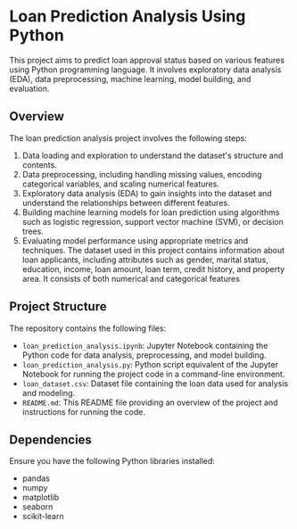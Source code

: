 # Loan Prediction Analysis Using Python
This project aims to predict loan approval status based on various features using Python programming language. It involves exploratory data analysis (EDA), data preprocessing, machine learning, model building, and evaluation.
## Overview

The loan prediction analysis project involves the following steps:

1. Data loading and exploration to understand the dataset's structure and contents.
2. Data preprocessing, including handling missing values, encoding categorical variables, and scaling numerical features.
3. Exploratory data analysis (EDA) to gain insights into the dataset and understand the relationships between different features.
4. Building machine learning models for loan prediction using algorithms such as logistic regression, support vector machine (SVM), or decision trees.
5. Evaluating model performance using appropriate metrics and techniques.
The dataset used in this project contains information about loan applicants, including attributes such as gender, marital status, education, income, loan amount, loan term, credit history, and property area. It consists of both numerical and categorical features
## Project Structure

The repository contains the following files:

- `loan_prediction_analysis.ipynb`: Jupyter Notebook containing the Python code for data analysis, preprocessing, and model building.
- `loan_prediction_analysis.py`: Python script equivalent of the Jupyter Notebook for running the project code in a command-line environment.
- `loan_dataset.csv`: Dataset file containing the loan data used for analysis and modeling.
- `README.md`: This README file providing an overview of the project and instructions for running the code.
## Dependencies

Ensure you have the following Python libraries installed:

- pandas
- numpy
- matplotlib
- seaborn
- scikit-learn
